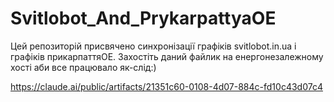 # Svitlobot_And_PrykarpattyaOE
Цей репозиторій присвячено синхронізації графіків svitlobot.in.ua і графіків прикарпаттяОЕ. Захостіть даний файлик на енергонезалежному хості аби все працювало як-слід:)

https://claude.ai/public/artifacts/21351c60-0108-4d07-884c-fd10c43d07c4
